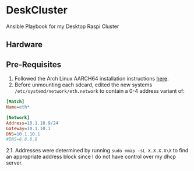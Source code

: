 # DeskCluster

Ansible Playbook for my Desktop Raspi Cluster

## Hardware

## Pre-Requisites

1. Followed the Arch Linux AARCH64 installation instructions [here](https://archlinuxarm.org/platforms/armv8/broadcom/raspberry-pi-4).
2. Before unmounting each sdcard, edited the new systems
  `/etc/systemd/network/eth.network` to contain a 0-4 address variant of:

```ini
[Match]
Name=eth*

[Network]
Address=10.1.10.9/24
Gateway=10.1.10.1
DNS=10.1.10.1
#DNS=8.8.8.8
```

2.1. Addresses were determined by running `sudo nmap -sL X.X.X.X\X`
  to find an appropriate address block since I do not have control over my dhcp server.
